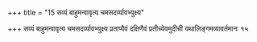 +++
title = "15 सव्यं बाहुमन्वावृत्य चमसदर्व्यावभ्युक्ष्य"

+++
सव्यं बाहुमन्वावृत्य चमसदर्व्यावभ्युक्ष्य प्रताप्यैवं दक्षिणैवं प्रतीच्येवमुदीची यथालिङ्गमव्यावर्तमानः १५